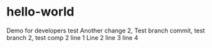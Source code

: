# hello-world

Demo for developers test
Another change 2, Test branch commit, test branch 2, test comp 2
line 1
Line 2
line 3
line 4